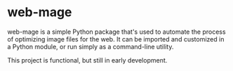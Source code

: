 web-mage
========

web-mage is a simple Python package that's used to automate the process
of optimizing image files for the web. It can be imported and customized
in a Python module, or run simply as a command-line utility.

This project is functional, but still in early development.
